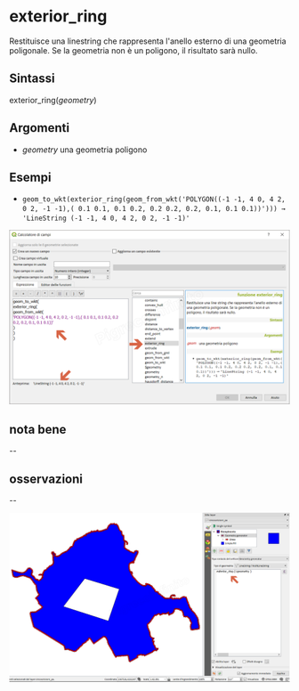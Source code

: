 # exterior_ring

Restituisce una linestring che rappresenta l'anello esterno di una geometria poligonale. Se la geometria non è un poligono, il risultato sarà nullo.

## Sintassi

exterior_ring(_geometry_)

## Argomenti


* _geometry_ una geometria poligono


## Esempi


* `geom_to_wkt(exterior_ring(geom_from_wkt('POLYGON((-1 -1, 4 0, 4 2, 0 2, -1 -1),( 0.1 0.1, 0.1 0.2, 0.2 0.2, 0.2, 0.1, 0.1 0.1))'))) → 'LineString (-1 -1, 4 0, 4 2, 0 2, -1 -1)'`

![](../../img/geometria/exterior_ring/exterior_ring1.png)

## nota bene

--

## osservazioni

--

![](../../img/geometria/exterior_ring/exterior_ring2.png)